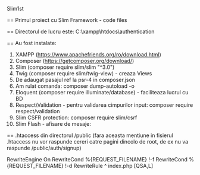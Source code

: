 Slim1st

==
Primul proiect cu Slim Framework - code files

==
Directorul de lucru este: C:\xampp\htdocs\authentication

==
Au fost instalate:
  1. XAMPP (https://www.apachefriends.org/ro/download.html)
  2. Composer (https://getcomposer.org/download/)
  3. Slim (composer require slim/slim "^3.0")
  4. Twig (composer require slim/twig-view) - creaza Views
  5. De adaugat pasajul ref la psr-4 in composer.json 
  6. Am rulat comanda: composer dump-autoload -o
  7. Eloquent (composer require illuminate/database) - faciliteaza lucrul cu BD
  8. Respect\Validation - pentru validarea cimpurilor input: composer require respect/validation
  9. Slim CSFR protection: composer require slim/csrf
  10. Slim Flash - afisare de mesaje: 

==
.htaccess din directorul /public
(fara aceasta mentiune in fisierul .htaccess nu vor raspunde cereri catre pagini dincolo de root, de ex nu va raspunde /public/auth/signup)

  RewriteEngine On
  RewriteCond %{REQUEST_FILENAME} !-f
  RewriteCond %{REQUEST_FILENAME} !-d
  RewriteRule ^ index.php [QSA,L]
 
